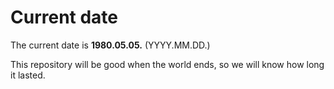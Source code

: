 # Current date

The current date is **1980.05.05.** (YYYY.MM.DD.)

This repository will be good when the world ends, so we will know how long it lasted.